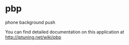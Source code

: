 # pbp
phone background push

You can find detailed documentation on this application at http://iptuning.net/wiki/pbp
